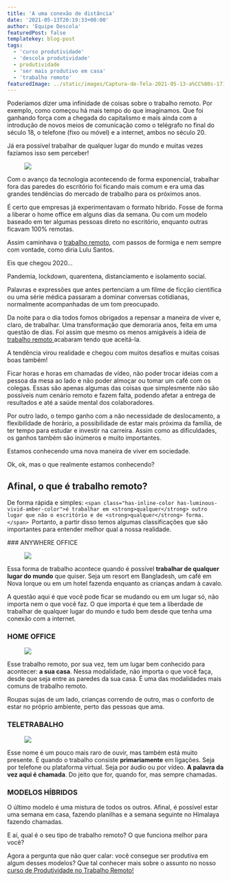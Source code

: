 ```yaml
---
title: 'A uma conexão de distância'
date: '2021-05-13T20:19:33+00:00'
author: 'Equipe Descola'
featuredPost: false
templatekey: blog-post
tags:
  - 'curso produtividade'
  - 'descola produtividade'
  - produtividade
  - 'ser mais produtivo em casa'
  - 'trabalho remoto'
featuredImage: ../static/images/Captura-de-Tela-2021-05-13-a%CC%80s-171314.jpg
---
```


Poderíamos dizer uma infinidade de coisas sobre o trabalho remoto. Por exemplo, como começou há mais tempo do que imaginamos. Que foi ganhando força com a chegada do capitalismo e mais ainda com a introdução de novos meios de comunicação como o telégrafo no final do século 18, o telefone (fixo ou móvel) e a internet, ambos no século 20.

Já era possível trabalhar de qualquer lugar do mundo e muitas vezes fazíamos isso sem perceber!

<figure class="wp-block-image size-large">

![](https://drops-cdn.s3.sa-east-1.amazonaws.com/drops-new/wp-content/uploads/2021/05/13195226/Captura-de-Tela-2021-05-13-a%CC%80s-16.51.41.png)</figure>Com o avanço da tecnologia acontecendo de forma exponencial, trabalhar fora das paredes do escritório foi ficando mais comum e era uma das grandes tendências do mercado de trabalho para os próximos anos.

É certo que empresas já experimentavam o formato híbrido. Fosse de forma a liberar o home office em alguns dias da semana. Ou com um modelo baseado em ter algumas pessoas direto no escritório, enquanto outras ficavam 100% remotas.

Assim caminhava o [trabalho remoto](https://descola.org/produtividade-no-trabalho-remoto), com passos de formiga e nem sempre com vontade, como diria Lulu Santos.

Eis que chegou 2020…

Pandemia, lockdown, quarentena, distanciamento e isolamento social.

Palavras e expressões que antes pertenciam a um filme de ficção científica ou uma série médica passaram a dominar conversas cotidianas, normalmente acompanhadas de um tom preocupado.

Da noite para o dia todos fomos obrigados a repensar a maneira de viver e, claro, de trabalhar. Uma transformação que demoraria anos, feita em uma questão de dias. Foi assim que mesmo os menos amigáveis à ideia de [trabalho remoto ](https://descola.org/produtividade-no-trabalho-remoto)acabaram tendo que aceitá-la.

A tendência virou realidade e chegou com muitos desafios e muitas coisas boas também!

Ficar horas e horas em chamadas de vídeo, não poder trocar ideias com a pessoa da mesa ao lado e não poder almoçar ou tomar um café com os colegas. Essas são apenas algumas das coisas que simplesmente não são possíveis num cenário remoto e fazem falta, podendo afetar a entrega de resultados e até a saúde mental dos colaboradores.

Por outro lado, o tempo ganho com a não necessidade de deslocamento, a flexibilidade de horário, a possibilidade de estar mais próxima da família, de ter tempo para estudar e investir na carreira. Assim como as dificuldades, os ganhos também são inúmeros e muito importantes.

Estamos conhecendo uma nova maneira de viver em sociedade.

Ok, ok, mas o que realmente estamos conhecendo?

## Afinal, o que é trabalho remoto?

De forma rápida e simples: `<span class="has-inline-color has-luminous-vivid-amber-color">é trabalhar em <strong>qualquer</strong> outro lugar que não o escritório e de <strong>qualquer</strong> forma.</span> `Portanto, a partir disso temos algumas classificações que são importantes para entender melhor qual a nossa realidade.

<div class="wp-block-columns"><div class="wp-block-column" style="flex-basis:100%">### ANYWHERE OFFICE

</div></div><div class="wp-block-columns"><div class="wp-block-column" style="flex-basis:50%"><figure class="wp-block-image size-large is-resized">

![](https://drops-cdn.s3.sa-east-1.amazonaws.com/drops-new/wp-content/uploads/2021/05/13195422/Captura-de-Tela-2021-05-13-a%CC%80s-16.53.00.png)</figure></div></div> Essa forma de trabalho acontece quando é possível **trabalhar de qualquer lugar do mundo** que quiser. Seja um resort em Bangladesh, um café em Nova Iorque ou em um hotel fazenda enquanto as crianças andam à cavalo.

A questão aqui é que você pode ficar se mudando ou em um lugar só, não importa nem o que você faz. O que importa é que tem a liberdade de trabalhar de qualquer lugar do mundo e tudo bem desde que tenha uma conexão com a internet.

### HOME OFFICE

<div class="wp-block-columns"><div class="wp-block-column" style="flex-basis:50%"><figure class="wp-block-image size-large is-resized">

![](https://drops-cdn.s3.sa-east-1.amazonaws.com/drops-new/wp-content/uploads/2021/05/13195807/Captura-de-Tela-2021-05-13-a%CC%80s-16.53.15.png)</figure></div></div>Esse trabalho remoto, por sua vez, tem um lugar bem conhecido para acontecer: **a sua casa**. Nessa modalidade, não importa o que você faça, desde que seja entre as paredes da sua casa. É uma das modalidades mais comuns de trabalho remoto.

Roupas sujas de um lado, crianças correndo de outro, mas o conforto de estar no próprio ambiente, perto das pessoas que ama.

### TELETRABALHO

<figure class="wp-block-image size-large is-resized">

![](https://drops-cdn.s3.sa-east-1.amazonaws.com/drops-new/wp-content/uploads/2021/05/13195855/Captura-de-Tela-2021-05-13-a%CC%80s-16.53.22.png)</figure>Esse nome é um pouco mais raro de ouvir, mas também está muito presente. É quando o trabalho consiste **primariamente** em ligações. Seja por telefone ou plataforma virtual. Seja por áudio ou por vídeo. **A palavra da vez aqui é chamada**. Do jeito que for, quando for, mas sempre chamadas.

### MODELOS HÍBRIDOS

O último modelo é uma mistura de todos os outros. Afinal, é possível estar uma semana em casa, fazendo planilhas e a semana seguinte no Himalaya fazendo chamadas.

E aí, qual é o seu tipo de trabalho remoto? O que funciona melhor para você?

Agora a pergunta que não quer calar: você consegue ser produtiva em algum desses modelos? Que tal conhecer mais sobre o assunto no nosso [curso de Produtividade no Trabalho Remoto!](https://descola.org/produtividade-no-trabalho-remoto)
